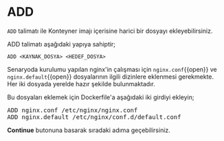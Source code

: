 # ADD

`ADD` talimatı ile Konteyner imajı içerisine harici bir dosyayı ekleyebilirsiniz. 

ADD talimatı aşağıdaki yapıya sahiptir;

`ADD <KAYNAK_DOSYA> <HEDEF_DOSYA>`

Senaryoda kurulumu yapılan nginx'in çalışması için `nginx.conf`{{open}} ve `nginx.default`{{open}} dosyalarının ilgili dizinlere eklenmesi gerekmekte. Her iki dosyada yerelde hazır şekilde bulunmaktadır. 

Bu dosyaları eklemek için Dockerfile'a aşağıdaki iki girdiyi ekleyin;

<pre class="file" data-filename="dockerfile" data-target="replace">ADD nginx.conf /etc/nginx/nginx.conf
ADD nginx.default /etc/nginx/conf.d/default.conf
</pre>

**Continue** butonuna basarak sıradaki adıma geçebilirsiniz.